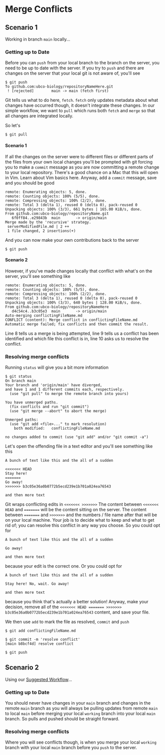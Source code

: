 # Merge Conflicts

## Scenario 1

Working in branch `main` locally...

### Getting up to Date

Before you can `push` from your local branch to the branch on the server, you need to be up to date with the server. If you try to `push` and there are changes on the server that your local git is not aware of, you\'ll see

```
$ git push
To github.com:ubco-biology/repositoryNameHere.git
 ! [rejected]        main -> main (fetch first)
```

Git tells us what to do here, `fetch`. `fetch` only updates metadata about what changes have occurred though, it doesn't integrate these changes. In our simple workflow, we want to `pull` which runs both `fetch` and `merge` so that all changes are integrated locally.

So let\'s

```
$ git pull
```

#### Scenario 1

If all the changes on the server were to different files or different parts of the files from your own local changes you'll be prompted with git forcing you to make a `commit` message as you are now committing a remote change to your local repository. There's a good chance on a Mac that this will open in Vim. Learn about Vim basics here. Anyway, add a `commit` message, save and you should be good

```
remote: Enumerating objects: 5, done.
remote: Counting objects: 100% (5/5), done.
remote: Compressing objects: 100% (2/2), done.
remote: Total 3 (delta 1), reused 0 (delta 0), pack-reused 0
Unpacking objects: 100% (3/3), 661 bytes | 165.00 KiB/s, done.
From github.com:ubco-biology/repositoryName.git
   6f0ff84..e29843b  main       -> origin/main
Merge made by the 'recursive' strategy.
 serverModifiedFile.md | 2 ++
 1 file changed, 2 insertions(+)
```

And you can now make your own contributions back to the server

```
$ git push
```

#### Scenario 2

However, if you\'ve made changes locally that conflict with what\'s on the server, you\'ll see something like

```
remote: Enumerating objects: 5, done.
remote: Counting objects: 100% (5/5), done.
remote: Compressing objects: 100% (2/2), done.
remote: Total 3 (delta 1), reused 0 (delta 0), pack-reused 0
Unpacking objects: 100% (3/3), 640 bytes | 128.00 KiB/s, done.
From github.com:ubco-biology/repositoryNameHere
   d4c54c4..b3c05e3  main       -> origin/main
Auto-merging conflictingFileName.md
CONFLICT (content): Merge conflict in conflictingFileName.md
Automatic merge failed; fix conflicts and then commit the result.
```

Line 8 tells us a merge is being attempted, line 9 tells us a conflict has been identified and which file this conflict is in, line 10 asks us to resolve the conflict.

### Resolving merge conflicts

Running `status` will give you a bit more information

```
$ git status
On branch main
Your branch and 'origin/main' have diverged,
and have 1 and 1 different commits each, respectively.
  (use "git pull" to merge the remote branch into yours)

You have unmerged paths.
  (fix conflicts and run "git commit")
  (use "git merge --abort" to abort the merge)

Unmerged paths:
  (use "git add <file>..." to mark resolution)
	both modified:   conflictingFileName.md

no changes added to commit (use "git add" and/or "git commit -a")
```

Let\'s open the offending file in a text editor and you\'ll see something like this

```
A bunch of text like this and the all of a sudden

<<<<<<< HEAD
Stay here!
=======
Go away!
>>>>>>> b3c05e36a0b0772b5ecd239e1b701a024ea76543

and then more text
```

Git wraps conflicting edits in `<<<<<<< >>>>>>>` The content between `<<<<<<< HEAD` and `=======` will be the content sitting on the server. The content between `=======` and `>>>>>>>` and the numbers / file name after that will be on your local machine. Your job is to decide what to keep and what to get rid of; you can resolve this conflict in any way you choose. So you could opt for

```
A bunch of text like this and the all of a sudden

Go away!

and then more text
```

because your edit is the correct one. Or you could opt for

```
A bunch of text like this and the all of a sudden

Stay here! No, wait. Go away!

and then more text
```

because you think that's actually a better solution! Anyway, make your decision, remove all of the `<<<<<<< HEAD ======= >>>>>>> b3c05e36a0b0772b5ecd239e1b701a024ea76543` content, and save your file. 

We then use `add` to mark the file as resolved, `commit` and `push`

```
$ git add conflictingFileName.md

$ git commit -m 'resolve conflict'
[main b8bcf4d] resolve conflict

$ git push
```

## Scenario 2

Using our [Suggested Workflow](https://github.com/ubco-biology/Getting-started/blob/main/03_Suggested-Workflow.md)...

### Getting up to Date

You should never have changes in your `main` branch and changes in the remote `main` branch as you will always be pulling updates from remote `main` to local `main` before merging your local `working` branch into your local `main` branch. So pulls and pushed should be straight forward.

### Resolving merge conflicts

Where you will see conflicts though, is when you merge your local `working` branch with your local `main` branch before you `push` to the server.
